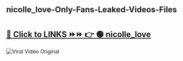 
 ## nicolle_love-Only-Fans-Leaked-Videos-Files

# <h2><a href="https://mediaupload.pro?nicolle_love">🔗 Click to LINKS ⏩⏩ 👉 🟢 nicolle_love </a></h2>

<a href="https://mediaupload.pro?nicolle_love" rel="nofollow" data-target="animated-image.originalLink"><img src="https://i.ibb.co.com/xMMVF88/686577567.gif" alt="Viral Video Original" style="max-width: 100%; display: inline-block;" data-target="animated-image.originalImage"></a>